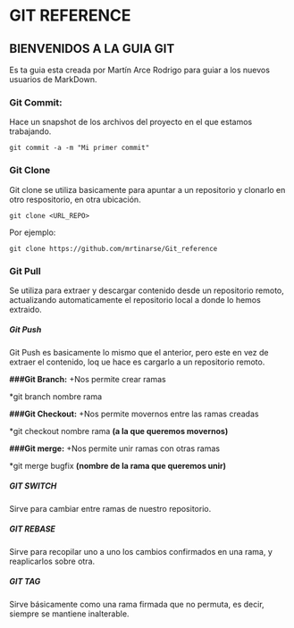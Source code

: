 # GIT REFERENCE

## BIENVENIDOS A LA GUIA GIT

Es ta guia esta creada por Martín Arce Rodrigo para guiar a los nuevos usuarios de MarkDown.

### Git Commit:
Hace un snapshot de los archivos del proyecto en el que estamos trabajando.

```
git commit -a -m "Mi primer commit"
```

### Git Clone

Git clone se utiliza basicamente para apuntar a un repositorio y clonarlo en otro respositorio, en otra ubicación.

```
git clone <URL_REPO>
```

Por ejemplo:
```
git clone https://github.com/mrtinarse/Git_reference
```

### Git Pull
Se utiliza para extraer y descargar contenido desde un repositorio remoto, actualizando automaticamente el repositorio local a donde lo hemos extraido.

##### **_Git Push_**
Git Push es basicamente lo mismo que el anterior, pero este en vez de extraer el contenido, loq ue hace es cargarlo a un repositorio remoto.

**###Git Branch:**
+Nos permite crear ramas

*git branch nombre rama

**###Git Checkout:**
+Nos permite movernos entre las ramas creadas

*git checkout nombre rama **(a la que queremos movernos)**

**###Git merge:**
+Nos permite unir ramas con otras ramas

*git merge bugfix **(nombre de la rama que queremos unir)**
##### **_GIT SWITCH_** 
Sirve para cambiar entre ramas de nuestro repositorio. 

##### **_GIT REBASE_** 
Sirve para recopilar uno a uno los cambios confirmados en una rama, y reaplicarlos sobre otra.

##### **_GIT TAG_** 
Sirve básicamente como una rama firmada que no permuta, es decir, siempre se mantiene inalterable.
